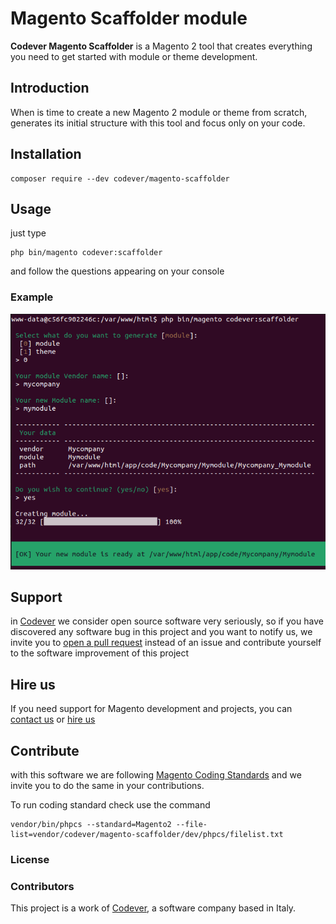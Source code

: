 # Magento Scaffolder module

**Codever Magento Scaffolder** is a Magento 2 tool that creates everything you need to get started with module or theme development.


## Introduction

When is time to create a new Magento 2 module or theme from scratch, generates its initial structure with this tool and focus only on your code.


## Installation

```
composer require --dev codever/magento-scaffolder
```


## Usage

just type 

```
php bin/magento codever:scaffolder
```

and follow the questions appearing on your console


### Example

![Codever Magento Scaffolder shell](https://github.com/codeversrl/magento-scaffolder/raw/main/dev/codever_magento_scaffolder_shell.png "Codever Magento Scaffolder shell")

## Support

in [Codever](https://codever.it) we consider open source software very seriously, so if you have discovered any software bug in this project and you want to notify us, we invite you to [open a pull request](https://github.com/codeversrl/magento-scaffolder/compare) instead of an issue and contribute yourself to the software improvement of this project

## Hire us

If you need support for Magento development and projects, you can [contact us](https://codever.it) or [hire us](https://codever.it)

## Contribute

with this software we are following [Magento Coding Standards](https://github.com/magento/magento-coding-standard) and we invite you to do the same in your contributions.

To run coding standard check use the command

```
vendor/bin/phpcs --standard=Magento2 --file-list=vendor/codever/magento-scaffolder/dev/phpcs/filelist.txt
```
### License


### Contributors

This project is a work of [Codever](https://codever.it), a software company based in Italy.

